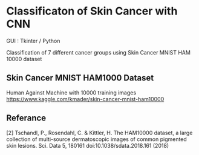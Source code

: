 # Classificaton of Skin Cancer with CNN

GUI :  Tkinter / Python

Classification of 7 different cancer groups using Skin Cancer MNIST HAM 10000 dataset
## Skin Cancer MNIST HAM1000 Dataset
Human Against Machine with 10000 training images
https://www.kaggle.com/kmader/skin-cancer-mnist-ham10000
## Referance
[2] Tschandl, P., Rosendahl, C. & Kittler, H. The HAM10000 dataset, a large collection of multi-source dermatoscopic images of common pigmented skin lesions. Sci. Data 5, 180161 doi:10.1038/sdata.2018.161 (2018)
